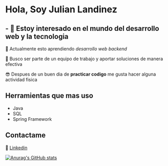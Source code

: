 # Hola, Soy Julian Landinez
## - 👀 Estoy interesado en el mundo del desarrollo web y la tecnologia
  🌱 Actualmente esto aprendiendo *desarrollo web backend*

  💞️ Busco ser parte de un equipo de trabajo y aportar soluciones de manera efectiva 

  😎 Despues de un buen dia de **practicar codigo** me gusta hacer alguna actividad fisica

## Herramientas que mas uso
- Java
- SQL
- Spring Framework


## Contactame
📑 [Linkedin](https://www.linkedin.com/in/julian-landinez)	

[![Anurag's GitHub stats](https://github-readme-stats.vercel.app/api?username=JulianLandinez)](https://github.com/JulianLandinez/github-readme-stats)
<!---
JulianLandinez/JulianLandinez is a ✨ special ✨ repository because its `README.md` (this file) appears on your GitHub profile.
You can click the Preview link to take a look at your changes.
--->
